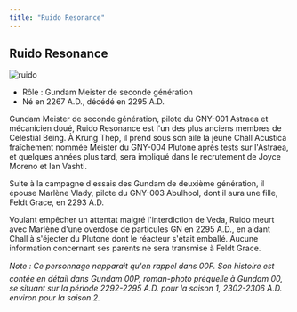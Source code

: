 ```yaml
---
title: "Ruido Resonance"
---
```


Ruido Resonance
---------------

![ruido](/images/stories/manga/gundam00f/persos/ruido.jpg)
- Rôle : Gundam Meister de seconde génération  
- Né en 2267 A.D., décédé en 2295 A.D.


Gundam Meister de seconde génération, pilote du GNY-001 Astraea et mécanicien doué, Ruido Resonance est l'un des plus anciens membres de Celestial Being. À Krung Thep, il prend sous son aile la jeune Chall Acustica fraîchement nommée Meister du GNY-004 Plutone après tests sur l'Astraea, et quelques années plus tard, sera impliqué dans le recrutement de Joyce Moreno et Ian Vashti.


Suite à la campagne d'essais des Gundam de deuxième génération, il épouse Marlène Vlady, pilote du GNY-003 Abulhool, dont il aura une fille, Feldt Grace, en 2293 A.D.


Voulant empêcher un attentat malgré l'interdiction de Veda, Ruido meurt avec Marlène d'une overdose de particules GN en 2295 A.D., en aidant Chall à s'éjecter du Plutone dont le réacteur s'était emballé. Aucune information concernant ses parents ne sera transmise à Feldt Grace.


*Note : Ce personnage napparait qu'en rappel dans 00F. Son histoire est contée en détail dans Gundam 00P, roman-photo préquelle à Gundam 00, se situant sur la période 2292-2295 A.D. pour la saison 1, 2302-2306 A.D. environ pour la saison 2.*


 

